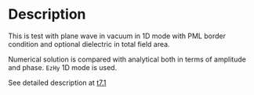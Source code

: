 # Description

This is test with plane wave in vacuum in 1D mode with PML border condition and optional dielectric in total field area.

Numerical solution is compared with analytical both in terms of amplitude and phase. `EzHy` 1D mode is used.

See detailed description at [t7.1](../t7.1/README.md)
